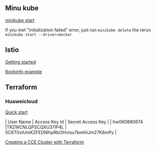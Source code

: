 ## Minu kube

[minikube start](https://minikube.sigs.k8s.io/docs/start/)


If you met "initialization failed" error, just run `minikube delete` the rerun `minikube start --driver=docker`


## Istio

[Getting started](https://istio.io/latest/docs/setup/getting-started/)


[Bookinfo example](https://istio.io/latest/docs/setup/getting-started/#bookinfo)

## Terraform



### Huaweicloud
[Quick start](https://support.huaweicloud.com/qs-terraform/index.html)


| User Name	| Access Key Id	| Secret Access Key | 
| hw060880674 |TRZWCNLQPSCQXU37IP4L | 0C6T0xtUmKZFEDNlhpRbOHvtsu7bmHiJm27K8mPy | 

[Creating a CCE Cluster with Terraform](https://support.huaweicloud.com/intl/en-us/usermanual-terraform/terraform_0015.html)



